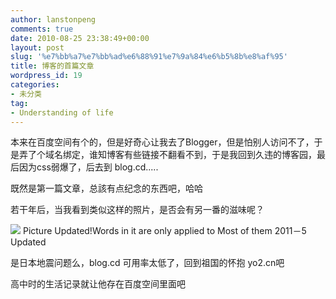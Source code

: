 ```yaml
---
author: lanstonpeng
comments: true
date: 2010-08-25 23:38:49+00:00
layout: post
slug: '%e7%bb%a7%e7%bb%ad%e6%88%91%e7%9a%84%e6%b5%8b%e8%af%95'
title: 博客的首篇文章
wordpress_id: 19
categories:
- 未分类
tag:
- Understanding of life
---
```


本来在百度空间有个的，但是好奇心让我去了Blogger，但是怕别人访问不了，于是弄了个域名绑定，谁知博客有些链接不翻看不到，于是我回到久违的博客园，最后因为css弱爆了，后去到 blog.cd.....

<!-- more -->

既然是第一篇文章，总該有点纪念的东西吧，哈哈

若干年后，当我看到类似这样的照片，是否会有另一番的滋味呢？

[](http://files.blogcn.com/wp03/M00/04/02/wKgKCk8euqoAAAAAAANRJSL6q9Q967.jpg)[![](http://files.blogcn.com/wp03/M00/04/02/wKgKCk8euqoAAAAAAANRJSL6q9Q967.jpg)](http://files.blogcn.com/wp03/M00/04/02/wKgKCk8euqoAAAAAAANRJSL6q9Q967.jpg)
Picture Updated!Words in it are only applied to Most of them 
2011－5 Updated

是日本地震问题么，blog.cd 可用率太低了，回到祖国的怀抱 yo2.cn吧

高中时的生活记录就让他存在百度空间里面吧
